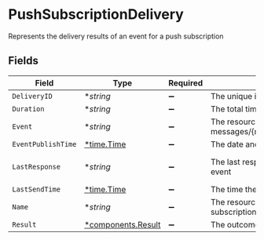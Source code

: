 # PushSubscriptionDelivery

Represents the delivery results of an event for a push subscription


## Fields

| Field                                                                                         | Type                                                                                          | Required                                                                                      | Description                                                                                   | Example                                                                                       |
| --------------------------------------------------------------------------------------------- | --------------------------------------------------------------------------------------------- | --------------------------------------------------------------------------------------------- | --------------------------------------------------------------------------------------------- | --------------------------------------------------------------------------------------------- |
| `DeliveryID`                                                                                  | **string*                                                                                     | :heavy_minus_sign:                                                                            | The unique identifier for the delivery                                                        | 01H8MCDXH415BJ962YDN4B02JK                                                                    |
| `Duration`                                                                                    | **string*                                                                                     | :heavy_minus_sign:                                                                            | The total time spent delivering                                                               | 0.169s                                                                                        |
| `Event`                                                                                       | **string*                                                                                     | :heavy_minus_sign:                                                                            | The resource name of the event; Format: messages/{message}                                    | messages/01H8MCDXH3ZXXMAA3918GRCFVE                                                           |
| `EventPublishTime`                                                                            | [*time.Time](https://pkg.go.dev/time#Time)                                                    | :heavy_minus_sign:                                                                            | The date and time of the event publication                                                    | 2023-06-13 23:48:58.343 +0000 UTC                                                             |
| `LastResponse`                                                                                | **string*                                                                                     | :heavy_minus_sign:                                                                            | The last response received when delivering the event                                          | {<br/>"HTTP": "StatusCode=200 (OK)"<br/>}                                                     |
| `LastSendTime`                                                                                | [*time.Time](https://pkg.go.dev/time#Time)                                                    | :heavy_minus_sign:                                                                            | The time the event was last pushed                                                            | 2023-06-13 23:48:58.343 +0000 UTC                                                             |
| `Name`                                                                                        | **string*                                                                                     | :heavy_minus_sign:                                                                            | The resource name of the delivery; Format: subscriptions/{subscription}/deliveries/{delivery} | subscriptions/01H8MCDXH4JVH7KVNB2YY42907/deliveries/01H8MCDXH415BJ962YDN4B02JK                |
| `Result`                                                                                      | [*components.Result](../../models/components/result.md)                                       | :heavy_minus_sign:                                                                            | The outcome of the delivery                                                                   | SUCCEEDED                                                                                     |
